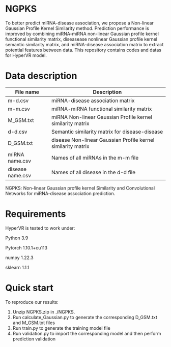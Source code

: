 # NGPKS
To better predict miRNA-disease association, we propose a Non-linear Gaussian Profile Kernel Similarity method. Prediction performance is improved by combining miRNA-miRNA non-linear Gaussian profile kernel functional similarity matrix, diseasease nonlinear Gaussian profile kernel semantic similarity matrix, and miRNA-disease association matrix to extract potential features between data. This repository contains codes and datas for HyperVR model.
# Data description

| File name           | Description                                                                                   |
|---------------------|-----------------------------------------------------------------------------------------------|
| m-d.csv             | miRNA-disease association matrix                                                              |
| m-m.csv             | miRNA-miRNA functional similarity matrix                                                      |
| M_GSM.txt           | miRNA Non-linear Gaussian Profile kernel similarity matrix                                    |
| d-d.csv             | Semantic similarity matrix for disease-disease                                                |
| D_GSM.txt           | disease Non-linear Gaussian Profile kernel similarity matrix                                  | 
| miRNA name.csv      | Names of all miRNAs in the m-m file                                                           | 
| disease name.csv    | Names of all disease in the d-d file                                                          |


NGPKS:  Non-linear Gaussian profile kernel Similarity and Convolutional Networks for miRNA-disease association prediction. 

# Requirements
HyperVR is tested to work under:

Python 3.9

Pytorch 1.10.1+cu113

numpy 1.22.3

sklearn 1.1.1

# Quick start
To reproduce our results:
1. Unzip NGPKS.zip in ./NGPKS.
2. Run calculate_Gaussian.py to generate the corresponding D_GSM.txt and M_GSM.txt files
3. Run train.py to generate the training model file
4. Run validation.py to import the corresponding model and then perform prediction validation




